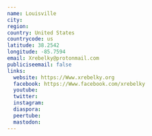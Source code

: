 ```yaml
---
name: Louisville
city:
region:
country: United States
countrycode: us
latitude: 38.2542
longitude: -85.7594
email: Xrebelky@protonmail.com
publiciseemail: false
links:
  website: https://Www.xrebelky.org
  facebook: https://Www.facebook.com/xrebelky
  youtube:
  twitter:
  instagram:
  diaspora:
  peertube:
  mastodon:
---
```

